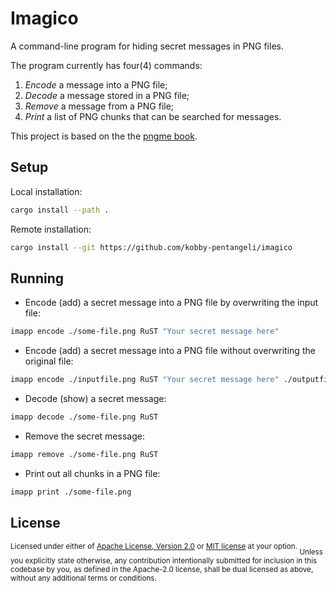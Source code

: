 # Imagico

A command-line program for hiding secret messages in PNG files.

The program currently has four(4) commands:

1. *Encode* a message into a PNG file;
2. *Decode* a message stored in a PNG file;
3. *Remove* a message from a PNG file;
4. *Print* a list of PNG chunks that can be searched for messages.

This project is based on the the [pngme book](https://picklenerd.github.io/pngme_book/).

## Setup

Local installation:

```bash
cargo install --path .
```

Remote installation:

```bash
cargo install --git https://github.com/kobby-pentangeli/imagico
```

## Running

- Encode (add) a secret message into a PNG file by overwriting the input file:

```bash
imapp encode ./some-file.png RuST "Your secret message here"
```

- Encode (add) a secret message into a PNG file without overwriting the original file:

```bash
imapp encode ./inputfile.png RuST "Your secret message here" ./outputfile.png
```

- Decode (show) a secret message:

```bash
imapp decode ./some-file.png RuST
```

- Remove the secret message:

```bash
imapp remove ./some-file.png RuST
```

- Print out all chunks in a PNG file:

```bash
imapp print ./some-file.png
```

## License

<sup>
Licensed under either of <a href="LICENSE-APACHE">Apache License, Version
2.0</a> or <a href="LICENSE-MIT">MIT license</a> at your option.
</sup>

<sub>
Unless you explicitly state otherwise, any contribution intentionally submitted
for inclusion in this codebase by you, as defined in the Apache-2.0 license,
shall be dual licensed as above, without any additional terms or conditions.
</sub>
